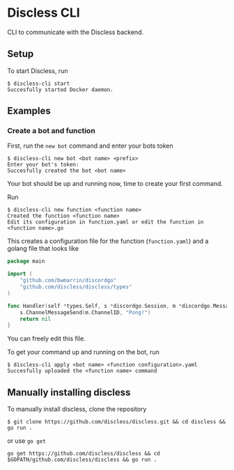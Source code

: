 # Discless CLI
CLI to communicate with the Discless backend.

## Setup
To start Discless, run
```shell
$ discless-cli start
Succesfully started Docker daemon.
```

## Examples
### Create a bot and function
First, run the `new bot` command and enter your bots token
```shell
$ discless-cli new bot <bot name> <prefix>
Enter your bot's token: 
Succesfully created the bot <bot name>
```
Your bot should be up and running now, time to create your first command.

Run
```shell
$ discless-cli new function <function name>
Created the function <function name>
Edit its configuration in function.yaml or edit the function in <function name>.go
```
This creates a configuration file for the function (`function.yaml`) and a golang file that looks like
```go
package main

import (
	"github.com/bwmarrin/discordgo"
	"github.com/discless/discless/types"
)

func Handler(self *types.Self, s *discordgo.Session, m *discordgo.MessageCreate, args []string) error {
	s.ChannelMessageSend(m.ChannelID, "Pong!")
	return nil
}
```
You can freely edit this file.

To get your command up and running on the bot, run
```shell
$ discless-cli apply <bot name> <function configuration>.yaml
Succesfully uploaded the <function name> command
```

## Manually installing discless
To manually install discless, clone the repository
```shell
$ git clone https://github.com/discless/discless.git && cd discless && go run .
```
or use `go get`
```shell
go get https://github.com/discless/discless && cd $GOPATH/github.com/discless/discless && go run .
```